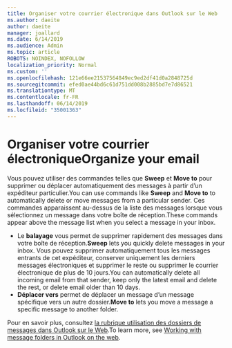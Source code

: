 ```yaml
---
title: Organiser votre courrier électronique dans Outlook sur le Web
ms.author: daeite
author: daeite
manager: joallard
ms.date: 6/14/2019
ms.audience: Admin
ms.topic: article
ROBOTS: NOINDEX, NOFOLLOW
localization_priority: Normal
ms.custom: ''
ms.openlocfilehash: 121e66ee21537564849ec9ed2df41d0a2848725d
ms.sourcegitcommit: efed0ae44bd6c61d751dd008b2885bd7e7d86521
ms.translationtype: MT
ms.contentlocale: fr-FR
ms.lasthandoff: 06/14/2019
ms.locfileid: "35001363"
---
```

# <a name="organize-your-email"></a><span data-ttu-id="b50b5-102">Organiser votre courrier électronique</span><span class="sxs-lookup"><span data-stu-id="b50b5-102">Organize your email</span></span>

<span data-ttu-id="b50b5-103">Vous pouvez utiliser des commandes telles que **Sweep** et **Move to** pour supprimer ou déplacer automatiquement des messages à partir d’un expéditeur particulier.</span><span class="sxs-lookup"><span data-stu-id="b50b5-103">You can use commands like **Sweep** and **Move to** to automatically delete or move messages from a particular sender.</span></span> <span data-ttu-id="b50b5-104">Ces commandes apparaissent au-dessus de la liste des messages lorsque vous sélectionnez un message dans votre boîte de réception.</span><span class="sxs-lookup"><span data-stu-id="b50b5-104">These commands appear above the message list when you select a message in your inbox.</span></span>

- <span data-ttu-id="b50b5-105">Le **balayage** vous permet de supprimer rapidement des messages dans votre boîte de réception.</span><span class="sxs-lookup"><span data-stu-id="b50b5-105">**Sweep** lets you quickly delete messages in your inbox.</span></span> <span data-ttu-id="b50b5-106">Vous pouvez supprimer automatiquement tous les messages entrants de cet expéditeur, conserver uniquement les derniers messages électroniques et supprimer le reste ou supprimer le courrier électronique de plus de 10 jours.</span><span class="sxs-lookup"><span data-stu-id="b50b5-106">You can automatically delete all incoming email from that sender, keep only the latest email and delete the rest, or delete email older than 10 days.</span></span>
- <span data-ttu-id="b50b5-107">**Déplacer vers** permet de déplacer un message d’un message spécifique vers un autre dossier.</span><span class="sxs-lookup"><span data-stu-id="b50b5-107">**Move to** lets you move a message a specific message to another folder.</span></span>

<span data-ttu-id="b50b5-108">Pour en savoir plus, consultez [la rubrique utilisation des dossiers de messages dans Outlook sur le Web](https://support.office.com/article/ae0f10d6-54e7-4f29-acd3-78cdc3fdcb9f).</span><span class="sxs-lookup"><span data-stu-id="b50b5-108">To learn more, see [Working with message folders in Outlook on the web](https://support.office.com/article/ae0f10d6-54e7-4f29-acd3-78cdc3fdcb9f).</span></span>